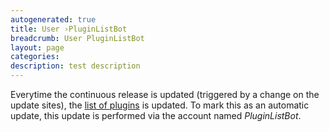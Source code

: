 ```yaml
---
autogenerated: true
title: User ›PluginListBot
breadcrumb: User PluginListBot
layout: page
categories: 
description: test description
---
```


Everytime the continuous release is updated (triggered by a change on the update sites), the [list of plugins](Template_PluginList ) is updated. To mark this as an automatic update, this update is performed via the account named *PluginListBot*.
